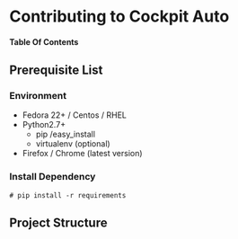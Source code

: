 # Contributing to Cockpit Auto

#### Table Of Contents

## Prerequisite List

### Environment

- Fedora 22+ / Centos / RHEL
- Python2.7+
	- pip /easy_install
	- virtualenv (optional)
- Firefox / Chrome (latest version)

### Install Dependency

	# pip install -r requirements

## Project Structure